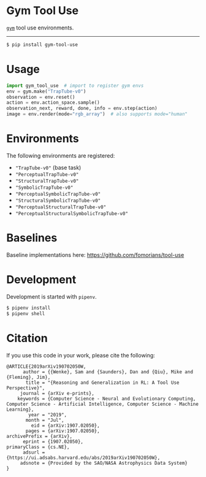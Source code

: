 # Gym Tool Use

[`gym`](http://gym.openai.com/docs/) tool use environments.

<hr/>

```sh
$ pip install gym-tool-use
```

# Usage

```python
import gym_tool_use  # import to register gym envs
env = gym.make("TrapTube-v0")
observation = env.reset()
action = env.action_space.sample()
observation_next, reward, done, info = env.step(action)
image = env.render(mode="rgb_array")  # also supports mode="human"
```

# Environments

The following environments are registered:

- `"TrapTube-v0"` (base task)
- `"PerceptualTrapTube-v0"`
- `"StructuralTrapTube-v0"`
- `"SymbolicTrapTube-v0"`
- `"PerceptualSymbolicTrapTube-v0"`
- `"StructuralSymbolicTrapTube-v0"`
- `"PerceptualStructuralTrapTube-v0"`
- `"PerceptualStructuralSymbolicTrapTube-v0"`

# Baselines

Baseline implementations here: https://github.com/fomorians/tool-use

# Development

Development is started with `pipenv`.

```sh
$ pipenv install
$ pipenv shell
```

# Citation

If you use this code in your work, please cite the following:

 ```
@ARTICLE{2019arXiv190702050W,
       author = {{Wenke}, Sam and {Saunders}, Dan and {Qiu}, Mike and {Fleming}, Jim},
        title = "{Reasoning and Generalization in RL: A Tool Use Perspective}",
      journal = {arXiv e-prints},
     keywords = {Computer Science - Neural and Evolutionary Computing, Computer Science - Artificial Intelligence, Computer Science - Machine Learning},
         year = "2019",
        month = "Jul",
          eid = {arXiv:1907.02050},
        pages = {arXiv:1907.02050},
archivePrefix = {arXiv},
       eprint = {1907.02050},
 primaryClass = {cs.NE},
       adsurl = {https://ui.adsabs.harvard.edu/abs/2019arXiv190702050W},
      adsnote = {Provided by the SAO/NASA Astrophysics Data System}
}
```
